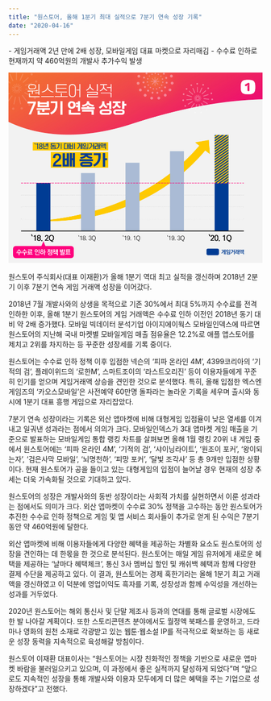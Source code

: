 ```yaml
---
title: "원스토어, 올해 1분기 최대 실적으로 7분기 연속 성장 기록"
date: "2020-04-16"
---
```


\- 게임거래액 2년 만에 2배 성장, 모바일게임 대표 마켓으로 자리매김 - 수수료 인하로 현재까지 약 460억원의 개발사 추가수익 발생

![](images/원스토어-그래프원스토어-올해-1분기-최대-실적으로-7분기-연속-성장-기록.jpg)

원스토어 주식회사(대표 이재환)가 올해 1분기 역대 최고 실적을 갱신하며 2018년 2분기 이후 7분기 연속 게임 거래액 성장을 이어갔다.

2018년 7월 개발사와의 상생을 목적으로 기존 30%에서 최대 5%까지 수수료를 전격 인하한 이후, 올해 1분기 원스토어의 게임 거래액은 수수료 인하 이전인 2018년 동기 대비 약 2배 증가했다. 모바일 빅데이터 분석기업 아이지에이웍스 모바일인덱스에 따르면 원스토어의 지난해 국내 마켓별 모바일게임 매출 점유율은 12.2%로 애플 앱스토어를 제치고 2위를 차지하는 등 꾸준한 성장세를 기록 중이다.

원스토어는 수수료 인하 정책 이후 입점한 넥슨의 ‘피파 온라인 4M’, 4399코리아의 ‘기적의 검’, 플레이위드의 ‘로한M’, 스마트조이의 ‘라스트오리진’ 등이 이용자들에게 꾸준히 인기를 얻으며 게임거래액 상승을 견인한 것으로 분석했다. 특히, 올해 입점한 엑스엔게임즈의 ‘카오스모바일’은 사전예약 60만명 돌파라는 놀라운 기록을 세우며 출시와 동시에 1분기 대표 흥행 게임으로 자리잡았다.

7분기 연속 성장이라는 기록은 외산 앱마켓에 비해 대형게임 입점율이 낮은 열세를 이겨내고 일궈낸 성과라는 점에서 의의가 크다. 모바일인덱스가 3대 앱마켓 게임 매출을 기준으로 발표하는 모바일게임 통합 랭킹 차트를 살펴보면 올해 1월 랭킹 20위 내 게임 중에서 원스토어에는 ‘피파 온라인 4M’, ‘기적의 검’, ‘샤이닝라이트’, ‘원조이 포커’, ‘왕이되는자’, ‘검은사막 모바일’, ‘뇌명천하’, ‘피망 포커’, ‘달빛 조각사’ 등 총 9개만 입점한 상황이다. 현재 원스토어가 공을 들이고 있는 대형게임의 입점이 늘어날 경우 현재의 성장 추세는 더욱 가속화될 것으로 기대하고 있다.

원스토어의 성장은 개발사와의 동반 성장이라는 사회적 가치를 실현하면서 이룬 성과라는 점에서도 의미가 크다. 외산 앱마켓이 수수료 30% 정책을 고수하는 동안 원스토어가 추진한 수수료 인하 정책으로 게임 및 앱 서비스 회사들이 추가로 얻게 된 수익은 7분기 동안 약 460억원에 달한다. 

외산 앱마켓에 비해 이용자들에게 다양한 혜택을 제공하는 차별화 요소도 원스토어의 성장을 견인하는 데 한몫을 한 것으로 분석된다. 원스토어는 매일 게임 유저에게 새로운 혜택을 제공하는 ‘날마다 혜택체크’, 통신 3사 멤버십 할인 및 캐쉬백 혜택과 함께 다양한 결제 수단을 제공하고 있다. 이 결과, 원스토어는 경제 혹한기라는 올해 1분기 최고 거래액을 갱신하였고 이 덕분에 영업이익도 흑자를 기록, 성장성과 함께 수익성을 개선하는 성과를 거두었다.

2020년 원스토어는 해외 통신사 및 단말 제조사 등과의 연대를 통해 글로벌 시장에도 한 발 나아갈 계획이다. 또한 스토리콘텐츠 분야에서도 월정액 북패스를 운영하고, 드라마나 영화의 원천 소재로 각광받고 있는 웹툰·웹소설 IP를 적극적으로 확보하는 등 새로운 성장 동력을 지속적으로 육성해갈 방침이다.

원스토어 이재환 대표이사는 “원스토어는 시장 친화적인 정책을 기반으로 새로운 앱마켓 바람을 불러일으키고 있으며, 이 과정에서 좋은 실적까지 달성하게 되었다”며 “앞으로도 지속적인 성장을 통해 개발사와 이용자 모두에게 더 많은 혜택을 주는 기업으로 성장하겠다”고 전했다.
